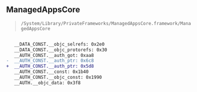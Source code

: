 ## ManagedAppsCore

> `/System/Library/PrivateFrameworks/ManagedAppsCore.framework/ManagedAppsCore`

```diff

   __DATA_CONST.__objc_selrefs: 0x2e0
   __DATA_CONST.__objc_protorefs: 0x30
   __AUTH_CONST.__auth_got: 0xaa8
-  __AUTH_CONST.__auth_ptr: 0x6c8
+  __AUTH_CONST.__auth_ptr: 0x5d8
   __AUTH_CONST.__const: 0x1b40
   __AUTH_CONST.__objc_const: 0x1990
   __AUTH.__objc_data: 0x3f8

```
